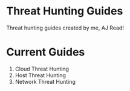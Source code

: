 # Threat Hunting Guides

Threat hunting guides created by me, AJ Read! 

# Current Guides
1. Cloud Threat Hunting 
2. Host Threat Hunting
3. Network Threat Hunting